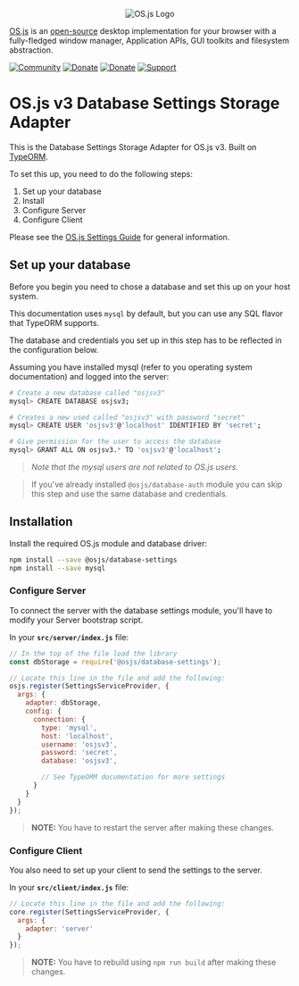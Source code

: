 <p align="center">
  <img alt="OS.js Logo" src="https://raw.githubusercontent.com/os-js/gfx/master/logo-big.png" />
</p>

[OS.js](https://www.os-js.org/) is an [open-source](https://raw.githubusercontent.com/os-js/OS.js/master/LICENSE) desktop implementation for your browser with a fully-fledged window manager, Application APIs, GUI toolkits and filesystem abstraction.

[![Community](https://img.shields.io/badge/join-community-green.svg)](https://community.os-js.org/)
[![Donate](https://img.shields.io/badge/liberapay-donate-yellowgreen.svg)](https://liberapay.com/os-js/)
[![Donate](https://img.shields.io/badge/paypal-donate-yellow.svg)](https://www.paypal.com/cgi-bin/webscr?cmd=_donations&business=andersevenrud%40gmail%2ecom&lc=NO&currency_code=USD&bn=PP%2dDonationsBF%3abtn_donate_SM%2egif%3aNonHosted)
[![Support](https://img.shields.io/badge/patreon-support-orange.svg)](https://www.patreon.com/user?u=2978551&ty=h&u=2978551)

# OS.js v3 Database Settings Storage Adapter

This is the Database Settings Storage Adapter for OS.js v3. Built on [TypeORM](http://typeorm.io/).

To set this up, you need to do the following steps:

1. Set up your database
2. Install
3. Configure Server
4. Configure Client

Please see the [OS.js Settings Guide](https://manual.os-js.org/v3/guide/settings/) for general information.

## Set up your database

Before you begin you need to chose a database and set this up on your host system.

This documentation uses `mysql` by default, but you can use any SQL flavor that TypeORM supports.

The database and credentials you set up in this step has to be reflected in the configuration below.

Assuming you have installed mysql (refer to you operating system documentation) and logged into the server:

```bash
# Create a new database called "osjsv3"
mysql> CREATE DATABASE osjsv3;

# Creates a new used called "osjsv3" with password "secret"
mysql> CREATE USER 'osjsv3'@'localhost' IDENTIFIED BY 'secret';

# Give permission for the user to access the database
mysql> GRANT ALL ON osjsv3.* TO 'osjsv3'@'localhost';
```

> *Note that the mysql users are not related to OS.js users.*

<!-- -->

> If you've already installed `@osjs/database-auth` module you can skip this step and use the same database and credentials.

## Installation

Install the required OS.js module and database driver:

```bash
npm install --save @osjs/database-settings
npm install --save mysql
```

### Configure Server

To connect the server with the database settings module, you'll have to modify your Server bootstrap script.

In your **`src/server/index.js`** file:

```javascript
// In the top of the file load the library
const dbStorage = require('@osjs/database-settings');

// Locate this line in the file and add the following:
osjs.register(SettingsServiceProvider, {
  args: {
    adapter: dbStorage,
    config: {
      connection: {
        type: 'mysql',
        host: 'localhost',
        username: 'osjsv3',
        password: 'secret',
        database: 'osjsv3',

        // See TypeORM documentation for more settings
      }
    }
  }
});
```

> **NOTE:** You have to restart the server after making these changes.

### Configure Client

You also need to set up your client to send the settings to the server.

In your **`src/client/index.js`** file:

```javascript
// Locate this line in the file and add the following:
core.register(SettingsServiceProvider, {
  args: {
    adapter: 'server'
  }
});
```

> **NOTE:** You have to rebuild using `npm run build` after making these changes.
